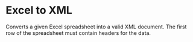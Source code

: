 # Excel to XML

Converts a given Excel spreadsheet into a valid XML
document. The first row of the spreadsheet must contain
headers for the data.

